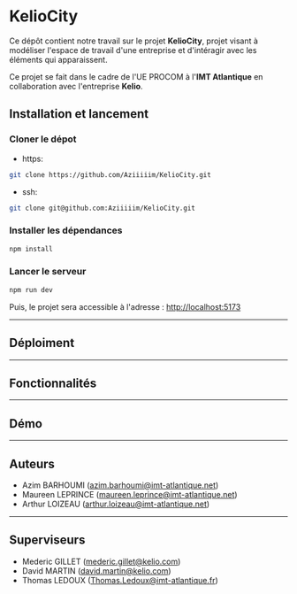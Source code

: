 # KelioCity

Ce dépôt contient notre travail sur le projet **KelioCity**, projet visant à modéliser l'espace de travail d'une entreprise et d'intéragir avec les éléments qui apparaissent.

Ce projet se fait dans le cadre de l'UE PROCOM à l'**IMT Atlantique** en collaboration avec l'entreprise **Kelio**. 


## Installation et lancement

### Cloner le dépot

- https:
```bash
git clone https://github.com/Aziiiiim/KelioCity.git
```

- ssh:
```bash
git clone git@github.com:Aziiiiim/KelioCity.git
```

### Installer les dépendances
```bash
npm install
```

### Lancer le serveur
```bash
npm run dev
```

Puis, le projet sera accessible à l'adresse : <http://localhost:5173>

---

## Déploiment

---

## Fonctionnalités

---

## Démo

---

## Auteurs

- Azim BARHOUMI (azim.barhoumi@imt-atlantique.net)
- Maureen LEPRINCE (maureen.leprince@imt-atlantique.net)
- Arthur LOIZEAU (arthur.loizeau@imt-atlantique.net)

---

## Superviseurs

- Mederic GILLET (mederic.gillet@kelio.com)
- David MARTIN (david.martin@kelio.com)
- Thomas LEDOUX (Thomas.Ledoux@imt-atlantique.fr)
